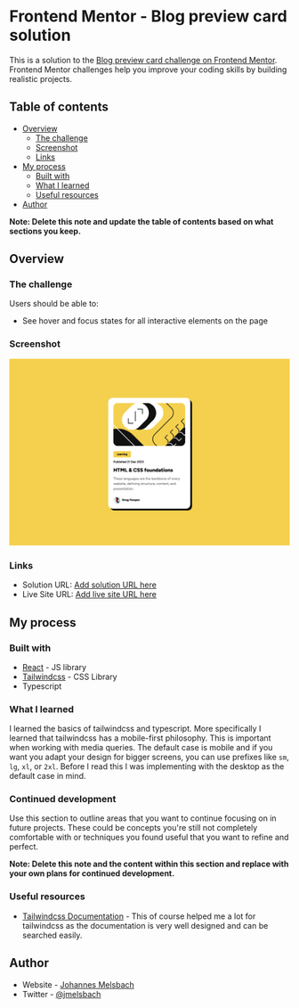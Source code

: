 # Frontend Mentor - Blog preview card solution

This is a solution to the [Blog preview card challenge on Frontend Mentor](https://www.frontendmentor.io/challenges/blog-preview-card-ckPaj01IcS). Frontend Mentor challenges help you improve your coding skills by building realistic projects. 

## Table of contents

- [Overview](#overview)
  - [The challenge](#the-challenge)
  - [Screenshot](#screenshot)
  - [Links](#links)
- [My process](#my-process)
  - [Built with](#built-with)
  - [What I learned](#what-i-learned)
  - [Useful resources](#useful-resources)
- [Author](#author)

**Note: Delete this note and update the table of contents based on what sections you keep.**

## Overview

### The challenge

Users should be able to:

- See hover and focus states for all interactive elements on the page

### Screenshot

![](./screenshot.png)

### Links

- Solution URL: [Add solution URL here](https://your-solution-url.com)
- Live Site URL: [Add live site URL here](https://your-live-site-url.com)

## My process

### Built with

- [React](react.dev) - JS library 
- [Tailwindcss](tailwindcss.com) - CSS Library
- Typescript

### What I learned

I learned the basics of tailwindcss and typescript. More specifically I learned that tailwindcss has a mobile-first philosophy. This is important when working with media queries. The default case is mobile and if you want you adapt your design for bigger screens, you can use prefixes like `sm`, `lg`, `xl`, or `2xl`. Before I read this I was implementing with the desktop as the default case in mind. 

### Continued development

Use this section to outline areas that you want to continue focusing on in future projects. These could be concepts you're still not completely comfortable with or techniques you found useful that you want to refine and perfect.

**Note: Delete this note and the content within this section and replace with your own plans for continued development.**

### Useful resources

- [Tailwindcss Documentation](https://tailwindcss.com) - This of course helped me a lot for tailwindcss as the documentation is very well designed and can be searched easily.

## Author

- Website - [Johannes Melsbach](https://www.melsbach.dev)
- Twitter - [@jmelsbach](https://www.twitter.com/jmelsbach)
